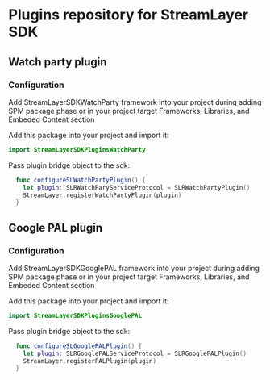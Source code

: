 # Plugins repository for StreamLayer SDK

## Watch party plugin

### Configuration

Add StreamLayerSDKWatchParty framework into your project during adding SPM package phase or in your project target Frameworks, Libraries, and Embeded Content section

Add this package into your project and import it:

```swift
import StreamLayerSDKPluginsWatchParty
```

Pass plugin bridge object to the sdk:

```swift
  func configureSLWatchPartyPlugin() {
    let plugin: SLRWatchParyServiceProtocol = SLRWatchPartyPlugin()
    StreamLayer.registerWatchPartyPlugin(plugin)
  }
```

## Google PAL plugin

### Configuration

Add StreamLayerSDKGooglePAL framework into your project during adding SPM package phase or in your project target Frameworks, Libraries, and Embeded Content section

Add this package into your project and import it:

```swift
import StreamLayerSDKPluginsGooglePAL
```

Pass plugin bridge object to the sdk:

```swift
  func configureSLGooglePALPlugin() {
    let plugin: SLRGooglePALServiceProtocol = SLRGooglePALPlugin()
    StreamLayer.registerPALPlugin(plugin)
  }
```